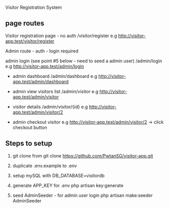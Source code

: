 Visitor Registration System

## page routes
Visitor registration page - no auth
/visitor/register
e.g http://visitor-app.test/visitor/register

Admin route - auth - login required

admin login (see point #5 below - need to seed a admin user)
/admin/login
e.g http://visitor-app.test/admin/login

- admin dashboard 
/admin/dashboard
e.g http://visitor-app.test/admin/dashboard

- admin view visitors list
/admin/visitor
e.g http://visitor-app.test/admin/visitor

- visitor details
/admin/visitor/{id}
e.g http://visitor-app.test/admin/visitor/2

- admin checkout visitor 
e.g http://visitor-app.test/admin/visitor/2 -> click checkout button


## Steps to setup

1. git clone from 
git clone https://github.com/PwtanSG/visitor-app.git

2. duplicate .env.example to .env

3. setup mySQL with 
DB_DATABASE=visitordb

4. generate APP_KEY for .env
php artisan key:generate

5. seed AdminSeeder - for admin user login
php artisan make:seeder AdminSeeder